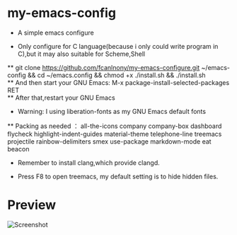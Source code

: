 # my-emacs-config
* A simple emacs configure

* Only configure for C language(because i only could write program in C),but it may also suitable for Scheme,Shell

** git clone https://github.com/fcanlnony/my-emacs-configure.git ~/emacs-config && cd ~/emacs.config && chmod +x ./install.sh && ./install.sh                 
** And then start your GNU Emacs: M-x package-install-selected-packages RET                                                                                   
** After that,restart your GNU Emacs                                                                                                                           
* Warning: I using liberation-fonts as my GNU Emacs default fonts

** Packing as needed ： all-the-icons company company-box dashboard flycheck highlight-indent-guides material-theme telephone-line treemacs projectile rainbow-delimiters smex use-package markdown-mode eat beacon

* Remember to install clang,which provide clangd.

* Press F8 to open treemacs, my default setting is to hide hidden files.

# Preview
![Screenshot](https://github.com/fcanlnony/my-emacs-configure/blob/main/Screenshot%20from%202023-05-21%2010-56-06.png?raw=true "code")
